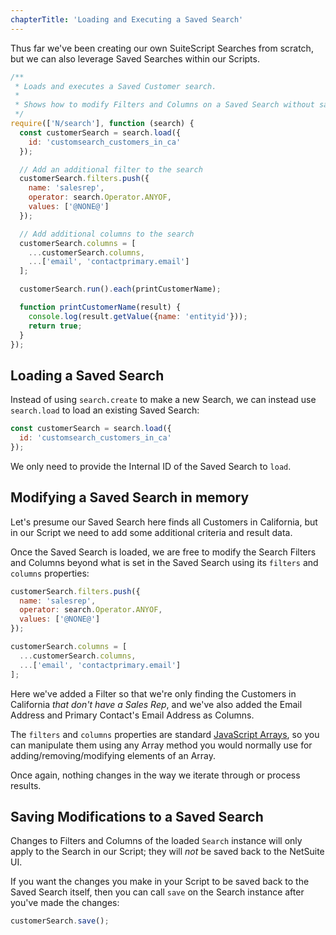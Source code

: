 ```yaml
---
chapterTitle: 'Loading and Executing a Saved Search'
---
```


Thus far we've been creating our own SuiteScript Searches from scratch, but we can also leverage Saved Searches 
within our Scripts.

```javascript
/**
 * Loads and executes a Saved Customer search.
 *
 * Shows how to modify Filters and Columns on a Saved Search without saving them
 */
require(['N/search'], function (search) {
  const customerSearch = search.load({
    id: 'customsearch_customers_in_ca'
  });

  // Add an additional filter to the search
  customerSearch.filters.push({
    name: 'salesrep',
    operator: search.Operator.ANYOF,
    values: ['@NONE@']
  });

  // Add additional columns to the search
  customerSearch.columns = [
    ...customerSearch.columns,
    ...['email', 'contactprimary.email']
  ];

  customerSearch.run().each(printCustomerName);

  function printCustomerName(result) {
    console.log(result.getValue({name: 'entityid'}));
    return true;
  }
});
```

## Loading a Saved Search

Instead of using `search.create` to make a new Search, we can instead use `search.load` to load an
existing Saved Search:

```javascript
const customerSearch = search.load({
  id: 'customsearch_customers_in_ca'
});
```

We only need to provide the Internal ID of the Saved Search to `load`.

## Modifying a Saved Search in memory

Let's presume our Saved Search here finds all Customers in California, but in our Script we need to add some 
additional criteria and result data.

Once the Saved Search is loaded, we are free to modify the Search Filters and Columns beyond what is set in the 
Saved Search using its `filters` and `columns` properties:

```javascript
customerSearch.filters.push({
  name: 'salesrep',
  operator: search.Operator.ANYOF,
  values: ['@NONE@']
});

customerSearch.columns = [
  ...customerSearch.columns,
  ...['email', 'contactprimary.email']
];
```

Here we've added a Filter so that we're only finding the Customers in California *that don't have a
Sales Rep*, and we've also added the Email Address and Primary Contact's Email Address as Columns.

The `filters` and `columns` properties are standard
[JavaScript Arrays](https://developer.mozilla.org/en-US/docs/Web/JavaScript/Reference/Global_Objects/Array), so you 
can manipulate them using any Array method you would normally use for adding/removing/modifying elements of an Array.

Once again, nothing changes in the way we iterate through or process results.

## Saving Modifications to a Saved Search

Changes to Filters and Columns of the loaded `Search` instance will only apply to the Search in our Script; they 
will *not* be saved back to the NetSuite UI.

If you want the changes you make in your Script to be saved back to the Saved Search itself, then you can call 
`save` on the Search instance after you've made the changes:

```javascript
customerSearch.save();
```
